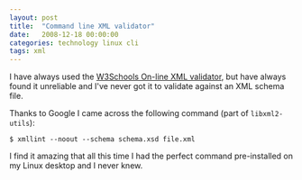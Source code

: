 ```yaml
---
layout: post
title:  "Command line XML validator"
date:   2008-12-18 00:00:00
categories: technology linux cli
tags: xml
---
```


I have always used the [W3Schools On-line XML validator](http://www.w3schools.com/XML/xml_validator.asp), but have always found it unreliable and I've never got it to validate against an XML schema file.

Thanks to Google I came across the following command (part of `libxml2-utils`):

    $ xmllint --noout --schema schema.xsd file.xml

I find it amazing that all this time I had the perfect command pre-installed on my Linux desktop and I never knew.
